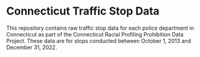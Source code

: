 # Connecticut Traffic Stop Data

This repository contains raw traffic stop data for each police department in Connecticut as part of the Connecticut Racial Profiling Prohibition Data Project. These data are for stops conducted between October 1, 2013 and December 31, 2022.
